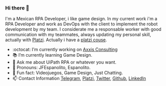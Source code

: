 ### Hi there 👋

I'm a Mexican RPA Developer, i like game design. In my current work i'm a RPA Developer and work as DevOps with the client to implement the robot development by my team.
I considerate me a responsable worker with good communication with my teammates, always updating my personal skill, actually with [Platzi](https://platzi.com/@jfespanolito/).
Actually i have a [platzi couse](https://platzi.com/uipath).

- :octocat: I’m currently working on [Axxis Consulting](http://axxisconsulting.com.mx/)
- :books: I’m currently learning Game Design.
- 💬 Ask me about UiPath RPA or whatever you want.
- :dart: Pronouns: JFEspanolito, Espanolito.
- :space_invader: Fun fact: Videojuegos, Game Design, Just Chatting.
- 📫 Contact Information
[Telegram](https://t.me/jfespanolito), [Platzi](https://platzi.com/@jfespanolito/), [Twitter](https://twitter.com/JFEspanolito), [Github](https://github.com/JFEspanolito), [LinkedIn](https://www.linkedin.com/in/jfespanolito/)


<!--
**JFEspanolito/JFEspanolito** is a ✨ _special_ ✨ repository because its `README.md` (this file) appears on your GitHub profile.
Here are some ideas to get you started:
- 👯 I’m looking to collaborate on ... 
- 🤔 I’m looking for help with ...
-->
